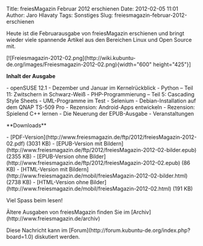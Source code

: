 Title: freiesMagazin Februar 2012 erschienen
Date: 2012-02-05 11:01
Author: Jaro Hlavaty
Tags: Sonstiges
Slug: freiesmagazin-februar-2012-erschienen

Heute ist die Februarausgabe von freiesMagazin erschienen und bringt
wieder viele spannende Artikel aus den Bereichen Linux und Open Source
mit.

</p>
[![Freiesmagazin-2012-02.png](http://wiki.kubuntu-de.org/images/Freiesmagazin-2012-02.png){width="600"
height="425"}]

</p>
<!--break--><!--break-->

**Inhalt der Ausgabe**

</p>
-   openSUSE 12.1
-   Dezember und Januar im Kernelrückblick
-   Python – Teil 11: Zwitschern in Schwarz-Weiß
-   PHP-Programmierung – Teil 5: Cascading Style Sheets
-   UML-Programme im Test
-   Selenium
-   Debian-Installation auf dem QNAP TS-509 Pro
-   Rezension: Android-Apps entwickeln
-   Rezension: Spielend C++ lernen
-   Die Neuerung der EPUB-Ausgabe
-   Veranstaltungen

</p>
**Downloads**

</p>
-   [PDF-Version](http://www.freiesmagazin.de/ftp/2012/freiesMagazin-2012-02.pdf)
    (3031 KB)
-   [EPUB-Version mit
    Bildern](http://www.freiesmagazin.de/ftp/2012/freiesMagazin-2012-02-bilder.epub)
    (2355 KB)
-   [EPUB-Version ohne
    Bilder](http://www.freiesmagazin.de/ftp/2012/freiesMagazin-2012-02.epub)
    (86 KB)
-   [HTML-Version mit
    Bildern](http://www.freiesmagazin.de/mobil/freiesMagazin-2012-02-bilder.html)
    (2738 KB)
-   [HTML-Version ohne
    Bilder](http://www.freiesmagazin.de/mobil/freiesMagazin-2012-02.html)
    (191 KB)

</p>
Viel Spass beim lesen!

</p>
Ältere Ausgaben von freiesMagazin finden Sie im
[Archiv](http://www.freiesmagazin.de/archiv)

</p>
Diese Nachricht kann im
[Forum](http://forum.kubuntu-de.org/index.php?board=1.0) diskutiert
werden.

</p>

